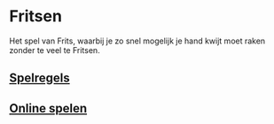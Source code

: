 # Fritsen
Het spel van Frits, waarbij je zo snel mogelijk je hand kwijt moet raken zonder te veel te Fritsen.

## [Spelregels](https://fritsen.app)

## [Online spelen](https://fritsen.herokuapp.com)
